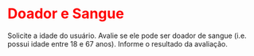 <h1 style='color:red;'>Doador e Sangue</h1>

<p>Solicite a idade do usuário. Avalie se ele pode ser doador de sangue (i.e. possui idade entre 18 e 67 anos). Informe o resultado da avaliação.</p>
